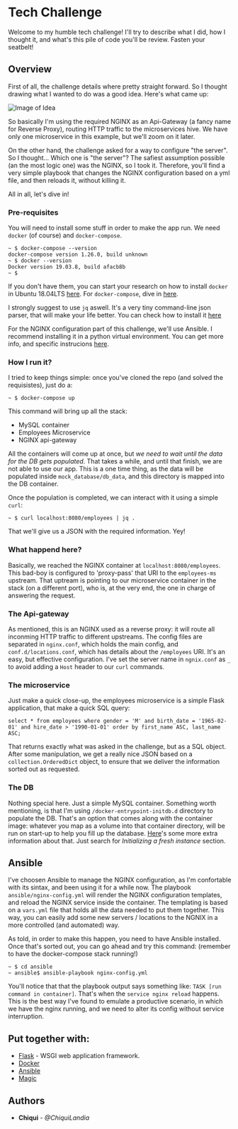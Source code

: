 # Tech Challenge

Welcome to my humble tech challenge! I'll try to describe what I did, how I thought it, and what's this pile of code you'll be review. Fasten your seatbelt!

## Overview

First of all, the challenge details where pretty straight forward. So I thought drawing what I wanted to do was a good idea. Here's what came up:

![Image of Idea](https://i.ibb.co/W0Ky5tW/challenge.png)

So basically I'm using the required NGINX as an Api-Gateway (a fancy name for Reverse Proxy), routing HTTP traffic to the microservices hive. We have only one microservice in this example, but we'll zoom on it later.

On the other hand, the challenge asked for a way to configure "the server". So I thought... Which one is "the server"? The safiest assumption possible (an the most logic one) was the NGINX, so I took it. Therefore, you'll find a very simple playbook that changes the NGINX configuration based on a yml file, and then reloads it, without killing it.

All in all, let's dive in!

### Pre-requisites

You will need to install some stuff in order to make the app run. We need `docker` (of course) and `docker-compose`.
```
~ $ docker-compose --version
docker-compose version 1.26.0, build unknown
~ $ docker --version
Docker version 19.03.8, build afacb8b
~ $
```
If you don't have them, you can start your research on how to install `docker` in Ubuntu 18.04LTS [here](https://hub.docker.com/search?q=&type=edition&offering=community&operating_system=linux). For `docker-compose`, dive in [here](https://www.digitalocean.com/community/tutorials/how-to-install-docker-compose-on-ubuntu-18-04).

I strongly suggest to use `jq` aswell. It's a very tiny command-line json parser, that will make your life better. You can check how to install it [here](https://www.howtoinstall.me/ubuntu/18-04/jq/)

For the NGINX configuration part of this challenge, we'll use Ansible. I recommend installing it in a python virtual environment. You can get more info, and specific instrucions [here](https://docs.ansible.com/ansible/latest/installation_guide/intro_installation.html#installing-ansible-with-pip).

### How I run it?

I tried to keep things simple: once you've cloned the repo (and solved the requisistes), just do a:
```
~ $ docker-compose up
```
This command will bring up all the stack:
- MySQL container
- Employees Microservice
- NGINX api-gateway

All the containers will come up at once, but *we need to wait until the data for the DB gets populated*. That takes a while, and until that finish, we are not able to use our app. This is a one time thing, as the data will be populated inside `mock_database/db_data`, and this directory is mapped into the DB container.

Once the population is completed, we can interact with it using a simple `curl`:
```
~ $ curl localhost:8080/employees | jq .
```
That we'll give us a JSON with the required information. Yey!

### What happend here?
Basically, we reached the NGINX container at `localhost:8080/employees`. This bad-boy is configured to 'proxy-pass' that URI to the `employees-ms` upstream. That uptream is pointing to our microservice container in the stack (on a different port), who is, at the very end, the one in charge of answering the request.

### The Api-gateway
As mentioned, this is an NGINX used as a reverse proxy: it will route all inconming HTTP traffic to different upstreams. The config files are separated in `nginx.conf`, which holds the main config, and `conf.d/locations.conf`, which has details about the `/employees` URI. It's an easy, but effective configuration.
I've set the server name in `ngnix.conf` as `_` to avoid adding a `Host` header to our `curl` commands.

### The microservice
Just make a quick close-up, the employees microservice is a simple Flask application, that make a quick SQL query:
```
select * from employees where gender = 'M' and birth_date = '1965-02-01' and hire_date > '1990-01-01' order by first_name ASC, last_name ASC;
```
That returns exactly what was asked in the challenge, but as a SQL object. After some manipulation, we get a really nice JSON based on a `collection.OrderedDict` object, to ensure that we deliver the information sorted out as requested.

### The DB
Nothing special here. Just a simple MySQL container. Something worth mentioning, is that I'm using `/docker-entrypoint-initdb.d` directory to populate the DB. That's an option that comes along with the container image: whatever you map as a volume into that container directory, will be run on start-up to help you fill up the database. [Here](https://hub.docker.com/_/mysql)'s some more extra information about that. Just search for *Initializing a fresh instance* section.

## Ansible
I've choosen Ansible to manage the NGINX configuration, as I'm confortable with its sintax, and been using it for a while now. The playbook `ansible/nginx-config.yml` will render the NGINX configuration templates, and reload the NGINX service inside the container. The templating is based on a `vars.yml` file that holds all the data needed to put them together. This way, you can easily add some new servers / locations to the NGNIX in a more controlled (and automated) way.

As told, in order to make this happen, you need to have Ansible installed. Once that's sorted out, you can go ahead and try this command: (remember to have the docker-compose stack running!)
```
~ $ cd ansible
~ ansible$ ansible-playbook nginx-config.yml
```
You'll notice that that the playbook output says something like: `TASK [run command in container]`. That's when the `service nginx reload` happens.
This is the best way I've found to emulate a productive scenario, in which we have the nginx running, and we need to alter its config without service interruption.


## Put together with:
* [Flask](https://palletsprojects.com/p/flask/) - WSGI web application framework.
* [Docker](https://www.docker.com/)
* [Ansible](https://www.ansible.com/resources/get-started)
* [Magic](https://media.giphy.com/media/12NUbkX6p4xOO4/giphy.gif)

## Authors
* **Chiqui** - *@ChiquiLandia*
